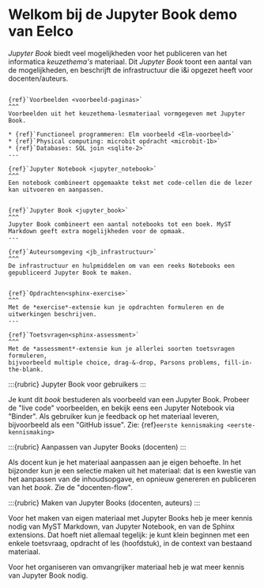 # Welkom bij de Jupyter Book demo van Eelco

*Jupyter Book* biedt veel mogelijkheden voor het publiceren van het informatica *keuzethema's* materiaal.
Dit *Jupyter Book* toont een aantal van de mogelijkheden, en beschrijft de infrastructuur die i&i opgezet heeft voor docenten/auteurs.

````{panels}

{ref}`Voorbeelden <voorbeeld-paginas>`
^^^
Voorbeelden uit het keuzethema-lesmateriaal vormgegeven met Jupyter Book.

* {ref}`Functioneel programmeren: Elm voorbeeld <Elm-voorbeeld>`
* {ref}`Physical computing: microbit opdracht <microbit-1b>`
* {ref}`Databases: SQL join <sqlite-2>`
---

{ref}`Jupyter Notebook <jupyter_notebook>`
^^^
Een notebook combineert opgemaakte tekst met code-cellen die de lezer kan uitvoeren en aanpassen.
````

````{panels}

{ref}`Jupyter Book <jupyter_book>`
^^^
Jupyter Book combineert een aantal notebooks tot een boek. MyST Markdown geeft extra mogelijkheden voor de opmaak.
---

{ref}`Auteursomgeving <jb_infrastructuur>`
^^^
De infrastructuur en hulpmiddelen om van een reeks Notebooks een gepubliceerd Jupyter Book te maken.
````

````{panels}

{ref}`Opdrachten<sphinx-exercise>`
^^^
Met de *exercise*-extensie kun je opdrachten formuleren en de uitwerkingen beschrijven.
---

{ref}`Toetsvragen<sphinx-assessment>`
^^^
Met de *assessment*-extensie kun je allerlei soorten toetsvragen formuleren,
bijvoorbeeld multiple choice, drag-&-drop, Parsons problems, fill-in-the-blank.
````

:::{rubric} Jupyter Book voor gebruikers
:::

Je kunt dit *book* bestuderen als voorbeeld van een Jupyter Book.
Probeer de "live code" voorbeelden, en bekijk eens een Jupyter Notebook via "Binder".
Als gebruiker kun je feedback op het materiaal leveren, bijvoorbeeld als een "GitHub issue".
Zie: {ref}`eerste kennismaking <eerste-kennismaking>`

:::{rubric} Aanpassen van Jupyter Books (docenten)
:::

Als docent kun je het materiaal aanpassen aan je eigen behoefte.
In het bijzonder kun je een selectie maken uit het materiaal:
dat is een kwestie van het aanpassen van de inhoudsopgave, en opnieuw genereren en publiceren van het *book*.
Zie de "docenten-flow".

:::{rubric} Maken van Jupyter Books (docenten, auteurs)
:::

Voor het maken van eigen materiaal met Jupyter Books heb je meer kennis nodig van MyST Markdown, van Jupyter Notebook, en van de Sphinx extensions.
Dat hoeft niet allemaal tegelijk: je kunt klein beginnen met een enkele toetsvraag, opdracht of les (hoofdstuk),
in de context van bestaand materiaal.

Voor het organiseren van omvangrijker materiaal heb je wat meer kennis van Jupyter Book nodig.
